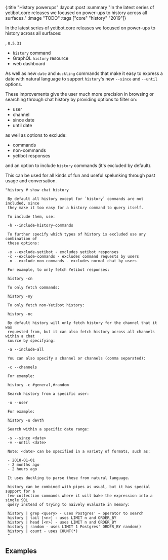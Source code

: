 {:title "History powerups"
 :layout :post
 :summary "In the latest series of yetibot.core releases we focused on power-ups to history across all surfaces."
 :image "TODO"
 :tags  ["core" "history" "2019"]}
 
In the latest series of yetibot.core releases we focused on power-ups to history
across all surfaces:


, `0.5.31`


- `history` command
- GraphQL `history` resource
- web dashboard

As well as new `date` and `duckling` commands that make it easy to express a
date with natural language to support `history`'s new `--since` and `--until`
options.

These improvements give the user much more precision in browsing or searching
through chat history by providing options to filter on:

- user
- channel
- since date
- until date

as well as options to exclude:

- commands
- non-commands
- yetibot responses

and an option to include `history` commands (it's excluded by default).

This can be used for all kinds of fun and useful spelunking through past usage
and conversation.


```
"history # show chat history

 By default all history except for `history` commands are not included, since
 they make it too easy for a history command to query itself.

 To include them, use:

 -h --include-history-commands

 To further specify which types of history is excluded use any combination of
 these options:

 -y --exclude-yetibot - excludes yetibot responses
 -c --exclude-commands - excludes command requests by users
 -n --exclude-non-commands - excludes normal chat by users

 For example, to only fetch Yetibot responses:

 history -cn

 To only fetch commands:

 history -ny

 To only fetch non-Yetibot history:

 history -nc

 By default history will only fetch history for the channel that it was
 requested from, but it can also fetch history across all channels within a chat
 source by specifying:

 -a --include-all

 You can also specify a channel or channels (comma separated):

 -c --channels

 For example:

 history -c #general,#random

 Search history from a specific user:

 -u --user

 For example:

 history -u devth

 Search within a specific date range:

 -s --since <date>
 -v --until <date>

 Note: <date> can be specified in a variety of formats, such as:

 - 2018-01-01
 - 2 months ago
 - 2 hours ago

 It uses duckling to parse these from natural language.

 history can be combined with pipes as usual, but it has special support for a
 few collection commands where it will bake the expression into a single SQL
 query instead of trying to naively evaluate in memory:

 history | grep <query> - uses Postgres' ~ operator to search
 history | tail [<n>] - uses LIMIT n and ORDER_BY
 history | head [<n>] - uses LIMIT n and ORDER_BY
 history | random - uses LIMIT 1 Postgres' ORDER_BY random()
 history | count - uses COUNT(*)
 "
```

## Examples
